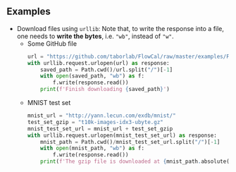 ## Examples
- Download files using `urllib`: Note that, to write the response into a file, one needs to **write the bytes**, i.e. `"wb"`, instead of `"w"`.
    - Some GitHub file
      ```python
      url = "https://github.com/taborlab/FlowCal/raw/master/examples/FCFiles/sample001.fcs"
      with urllib.request.urlopen(url) as response:
          saved_path = Path.cwd()/url.split("/")[-1]
          with open(saved_path, "wb") as f:
              f.write(response.read())
          print(f'Finish downloading {saved_path}')
      ```
    - MNIST test set
      ```python
      mnist_url = "http://yann.lecun.com/exdb/mnist/"
      test_set_gzip = "t10k-images-idx3-ubyte.gz"
      mnist_test_set_url = mnist_url + test_set_gzip
      with urllib.request.urlopen(mnist_test_set_url) as response:
          mnist_path = Path.cwd()/mnist_test_set_url.split("/")[-1]
          with open(mnist_path, "wb") as f:
              f.write(response.read())
          print(f'The gzip file is downloaded at {mnist_path.absolute()}')"
      ```
